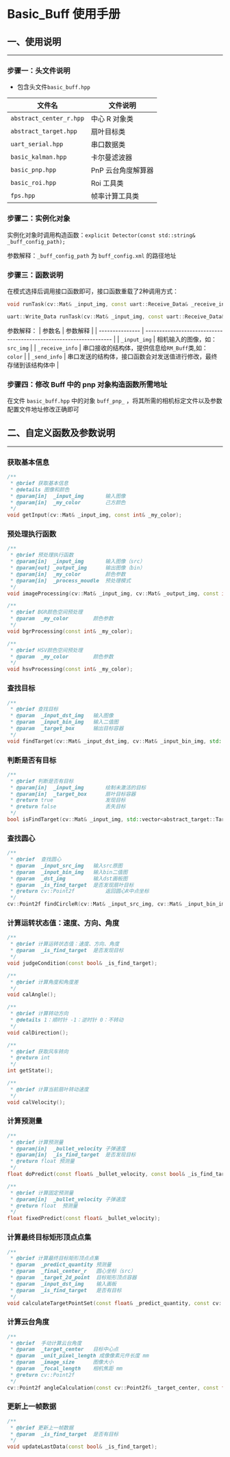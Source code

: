 # Basic_Buff 使用手册

## 一、使用说明

---

### 步骤一：头文件说明

- 包含头文件`basic_buff.hpp`

| 文件名                  | 文件说明                                   |
| ---------------------- | ------------------------------------------- |
| `abstract_center_r.hpp`   | 中心 R 对象类           |
| `abstract_target.hpp`     | 扇叶目标类              |
| `uart_serial.hpp`         | 串口数据类              |
| `basic_kalman.hpp`        | 卡尔曼滤波器            |
| `basic_pnp.hpp`           | PnP 云台角度解算器       |
| `basic_roi.hpp`           | Roi 工具类             |
| `fps.hpp`                 | 帧率计算工具类           |

### 步骤二：实例化对象

实例化对象时调用构造函数：`explicit Detector(const std::string& _buff_config_path);`

参数解释：`_buff_config_path` 为 `buff_config.xml` 的路径地址
  
### 步骤三：函数说明

在模式选择后调用接口函数即可，接口函数重载了2种调用方式：

  ```cpp
  void runTask(cv::Mat& _input_img, const uart::Receive_Data& _receive_info, uart::Write_Data& _send_info);

  uart::Write_Data runTask(cv::Mat& _input_img, const uart::Receive_Data& _receive_info);
  ```

  参数解释：
  | 参数名          | 参数解释                                                           |
  | --------------- | ------------------------------------------------------------------ |
  | `_input_img`    | 相机输入的图像，如：`src_img`                                      |
  | `_receive_info` | 串口接收的结构体，提供信息给`RM_Buff`类,如：`color`                |
  | `_send_info`    | 串口发送的结构体，接口函数会对发送值进行修改，最终存储到该结构体中 |


### 步骤四：修改 Buff 中的 pnp 对象构造函数所需地址

在文件 `basic_buff.hpp` 中的对象 `buff_pnp_` ，将其所需的相机标定文件以及参数配置文件地址修改正确即可

## 二、自定义函数及参数说明

---

### 获取基本信息

  ```cpp
  /**
   * @brief 获取基本信息
   * @details 图像和颜色
   * @param[in]  _input_img       输入图像
   * @param[in]  _my_color        己方颜色
   */
  void getInput(cv::Mat& _input_img, const int& _my_color);
  ```

### 预处理执行函数

  ```cpp
  /**
   * @brief 预处理执行函数
   * @param[in]  _input_img       输入图像（src）
   * @param[out] _output_img      输出图像（bin）
   * @param[in]  _my_color        颜色参数
   * @param[in]  _process_moudle  预处理模式
   */
  void imageProcessing(cv::Mat& _input_img, cv::Mat& _output_img, const int& _my_color, const Processing_Moudle& _process_moudle);

  /**
   * @brief BGR颜色空间预处理
   * @param  _my_color        颜色参数
   */
  void bgrProcessing(const int& _my_color);

  /**
   * @brief HSV颜色空间预处理
   * @param  _my_color        颜色参数
   */
  void hsvProcessing(const int& _my_color);
  ```

### 查找目标

  ```cpp
  /**
   * @brief 查找目标
   * @param  _input_dst_img   输入图像
   * @param  _input_bin_img   输入二值图
   * @param  _target_box      输出目标容器
   */
  void findTarget(cv::Mat& _input_dst_img, cv::Mat& _input_bin_img, std::vector<abstract_target::Target>& _target_box);
  ```

### 判断是否有目标

  ```cpp
  /**
   * @brief 判断是否有目标
   * @param[in]  _input_img       绘制未激活的目标
   * @param[in]  _target_box      扇叶目标容器
   * @return true                 发现目标
   * @return false                丢失目标
   */
  bool isFindTarget(cv::Mat& _input_img, std::vector<abstract_target::Target>& _target_box);
  ```

### 查找圆心

  ```cpp
  /**
   * @brief  查找圆心
   * @param  _input_src_img   输入src原图
   * @param  _input_bin_img   输入bin二值图
   * @param  _dst_img         输入dst画板图
   * @param  _is_find_target  是否发现扇叶目标
   * @return cv::Point2f          返回圆心R中点坐标
   */
  cv::Point2f findCircleR(cv::Mat& _input_src_img, cv::Mat& _input_bin_img, cv::Mat& _dst_img, const bool& _is_find_target);

  ```

### 计算运转状态值：速度、方向、角度

  ```cpp
  /**
   * @brief 计算运转状态值：速度、方向、角度
   * @param  _is_find_target  是否发现目标
   */
  void judgeCondition(const bool& _is_find_target);

  /**
   * @brief 计算角度和角度差
   */
  void calAngle();

  /**
   * @brief 计算转动方向
   * @details 1：顺时针 -1：逆时针 0：不转动
   */
  void calDirection();

  /**
   * @brief 获取风车转向
   * @return int
   */
  int getState();

  /**
   * @brief 计算当前扇叶转动速度
   */
  void calVelocity();
  ```

### 计算预测量

  ```cpp
  /**
   * @brief 计算预测量
   * @param[in]  _bullet_velocity 子弹速度
   * @param[in]  _is_find_target  是否发现目标
   * @return float 预测量
   */
  float doPredict(const float& _bullet_velocity, const bool& _is_find_target);

  /**
   * @brief 计算固定预测量
   * @param[in]  _bullet_velocity 子弹速度
   * @return float  预测量
   */
  float fixedPredict(const float& _bullet_velocity);

  ```

### 计算最终目标矩形顶点点集

  ```cpp
  /**
   * @brief 计算最终目标矩形顶点点集
   * @param  _predict_quantity 预测量
   * @param  _final_center_r   圆心坐标（src）
   * @param  _target_2d_point  目标矩形顶点容器
   * @param  _input_dst_img    输入画板
   * @param  _is_find_target   是否有目标
   */
  void calculateTargetPointSet(const float& _predict_quantity, const cv::Point2f& _final_center_r, std::vector<cv::Point2f>& _target_2d_point, cv::Mat& _input_dst_img, const bool& _is_find_target);

  ```

### 计算云台角度

  ```cpp
  /**
   * @brief  手动计算云台角度
   * @param  _target_center   目标中心点
   * @param  _unit_pixel_length 成像像素元件长度 mm
   * @param  _image_size      图像大小
   * @param  _focal_length    相机焦距 mm
   * @return cv::Point2f 
   */
  cv::Point2f angleCalculation(const cv::Point2f& _target_center, const float& _unit_pixel_length, const cv::Size& _image_size, const float& _focal_length);
  ```

### 更新上一帧数据

  ```cpp
  /**
   * @brief 更新上一帧数据
   * @param  _is_find_target  是否有目标
   */
  void updateLastData(const bool& _is_find_target);
  ```
